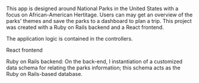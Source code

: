 This app is designed around National Parks in the United States with a focus on African-American Hertitage. Users can may get an overview of the parks' themes and save the parks to a dashboard to plan a trip. This project was created with a Ruby on Rails backend and a React frontend.

The application logic is contained in the controllers.

React frontend

Ruby on Rails backend:
On the back-end, I instantiation of a customized data schema for relating the parks information; this schema acts as the Ruby on Rails-based database.